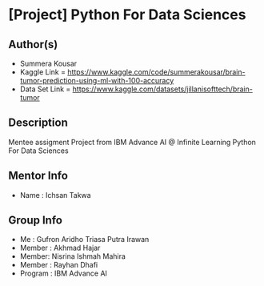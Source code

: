 # [Project] Python For Data Sciences

## Author(s)

- Summera Kousar
- Kaggle Link = https://www.kaggle.com/code/summerakousar/brain-tumor-prediction-using-ml-with-100-accuracy
- Data Set Link = https://www.kaggle.com/datasets/jillanisofttech/brain-tumor

## Description

Mentee assigment Project from IBM Advance AI @ Infinite Learning Python For Data Sciences

## Mentor Info
- Name : Ichsan Takwa

## Group Info

- Me : Gufron Aridho Triasa Putra Irawan
- Member : Akhmad Hajar
- Member: Nisrina Ishmah Mahira
- Member : Rayhan Dhafi
-  Program : IBM Advance AI
